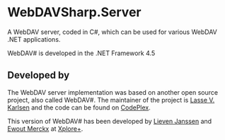 WebDAVSharp.Server
==================

A WebDAV server, coded in C#, which can be used for various WebDAV .NET applications.

WebDAV# is developed in the .NET Framework 4.5

## Developed by ##

The WebDAV server implementation was based on another open source project, also called WebDAV#.
The maintainer of the project is [Lasse V. Karlsen][1] and the code can be found on [CodePlex][2].

This version of WebDAV# has been developed by [Lieven Janssen][3] and [Ewout Merckx][4] at [Xplore+][5].


  [1]: http://www.vkarlsen.no/
  [2]: https://webdavsharp.codeplex.com/
  [3]: https://www.linkedin.com/in/lievenjanssen/
  [4]: https://www.linkedin.com/in/ewoutmerckx
  [5]: http://xploreplus.com/
